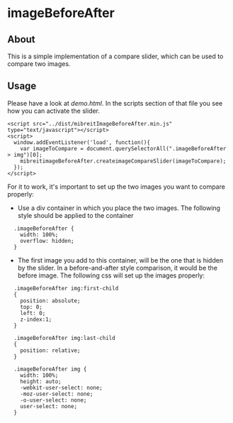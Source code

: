 # imageBeforeAfter

## About

This is a simple implementation of a compare slider, which can be used to compare two images. 

## Usage

Please have a look at *demo.html*. In the scripts section of that file you see how you can activate the slider. 
````
<script src="../dist/mibreitImageBeforeAfter.min.js" type="text/javascript"></script>
<script>
  window.addEventListener('load', function(){
    var imageToCompare = document.querySelectorAll(".imageBeforeAfter > img")[0];
    mibreitimageBeforeAfter.createimageCompareSlider(imageToCompare);
  });
</script>
````

For it to work, it's important to set up the two images you want to compare properly:
 - Use a div container in which you place the two images. The following style should be applied to the container
  ````
    .imageBeforeAfter {
      width: 100%;
      overflow: hidden;
    }
  ````
  - The first image you add to this container, will be the one that is hidden by the slider. In a before-and-after style comparison, it would be the before image. The following css will set up the images properly:
  ````
    .imageBeforeAfter img:first-child
    {
      position: absolute;
      top: 0;
      left: 0;
      z-index:1;
    }

    .imageBeforeAfter img:last-child
    {
      position: relative;
    }

    .imageBeforeAfter img {
      width: 100%;
      height: auto;
      -webkit-user-select: none;
      -moz-user-select: none;
      -o-user-select: none;
      user-select: none;
    }
  ````